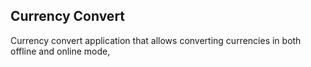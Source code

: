 ## Currency Convert

Currency convert application that allows converting currencies in both offline and online mode,



